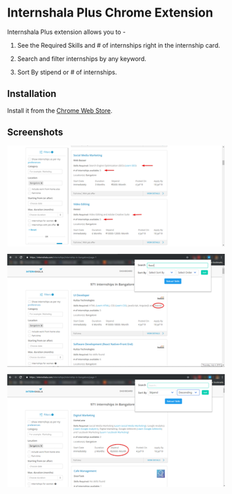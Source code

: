 # Internshala Plus Chrome Extension

Internshala Plus extension allows you to -

1. See the Required Skills and # of internships right in the internship card.

2. Search and filter internships by any keyword.

3. Sort By stipend or # of internships.

## Installation

Install it from the [Chrome Web Store](https://chrome.google.com/webstore/detail/internshala-plus/einngbgomhimnjgbdoejfdoccahlnajf).

## Screenshots

![screenshot 2](https://github.com/anku255/internshala-plus-chrome-extension/blob/master/screenshots/2.png)
</br>

![screenshot 3](https://github.com/anku255/internshala-plus-chrome-extension/blob/master/screenshots/3.png)
</br>

![screenshot 4](https://github.com/anku255/internshala-plus-chrome-extension/blob/master/screenshots/4.png)
